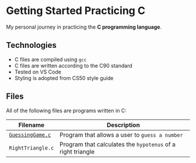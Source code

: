 # Getting Started Practicing C
My personal journey in practicing the **C programming language**.

## Technologies
* C files are compiled using `gcc`
* C files are written according to the C90 standard
* Tested on VS Code
* Styling is adopted from CS50 style guide

## Files
All of the following files are programs written in C:

| Filename | Description |
| -------- | ----------- |
| [`GuessingGame.c`](GuessingGame.c) | Program that allows a user to `guess a number` |
| `RightTriangle.c` | Program that calculates the `hypotenus` of a right triangle |
